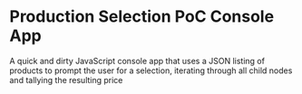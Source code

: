 # Production Selection PoC Console App

A quick and dirty JavaScript console app that uses a JSON listing of products to prompt the user for a selection, iterating through all child nodes and tallying the resulting price
